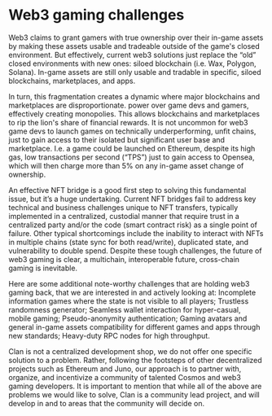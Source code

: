 # Web3 gaming challenges

Web3 claims to grant gamers with true ownership over their in-game assets by making these assets usable and tradeable outside of the game's closed environment. But effectively, current web3 solutions just replace the “old” closed environments with new ones: siloed blockchain (i.e. Wax, Polygon, Solana). In-game assets are still only usable and tradable in specific, siloed blockchains, marketplaces, and apps.

In turn, this fragmentation creates a dynamic where major blockchains and marketplaces are disproportionate. power over game devs and gamers, effectively creating monopolies. This allows blockchains and marketplaces to rip the lion's share of financial rewards. It is not uncommon for web3 game devs to launch games on technically underperforming, unfit chains, just to gain access to their isolated but significant user base and marketplace. I.e. a game could be launched on Ethereum, despite its high gas, low transactions per second (“TPS”) just to gain access to Opensea, which will then charge more than 5% on any in-game asset change of ownership.

An effective NFT bridge is a good first step to solving this fundamental issue, but it’s a huge undertaking. Current NFT bridges fail to address key technical and business challenges unique to NFT transfers, typically implemented in a centralized, custodial manner that require trust in a centralized party and/or the code (smart contract risk) as a single point of failure. Other typical shortcomings include the inability to interact with NFTs in multiple chains (state sync for both read/write), duplicated state, and vulnerability to double spend. Despite these tough challenges, the future of web3 gaming is clear, a multichain, interoperable future, cross-chain gaming is inevitable.

Here are some additional note-worthy challenges that are holding web3 gaming back, that we are interested in and actively looking at: Incomplete information games where the state is not visible to all players; Trustless randomness generator; Seamless wallet interaction for hyper-casual, mobile gaming; Pseudo-anonymity authentication; Gaming avatars and general in-game assets compatibility for different games and apps through new standards; Heavy-duty RPC nodes for high throughput.

Clan is not a centralized development shop, we do not offer one specific solution to a problem. Rather, following the footsteps of other decentralized projects such as Ethereum and Juno, our approach is to partner with, organize, and incentivize a community of talented Cosmos and web3 gaming developers. It is important to mention that while all of the above are problems we would like to solve, Clan is a community lead project, and will develop in and to areas that the community will decide on.
